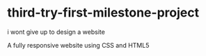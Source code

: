 # third-try-first-milestone-project



i wont give up to design a website

A fully responsive website using CSS and HTML5